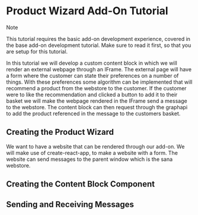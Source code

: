 # Product Wizard Add-On Tutorial

> [!NOTE]
> This tutorial requires the basic add-on development experience, covered in the base add-on development tutorial. Make sure to read it first, so that you are setup for this tutorial.

In this tutorial we will develop a custom content block in which we will render an external webpage through an IFrame. The external page will have a form where the customer can state their preferences on a number of things. With these preferences some algorithm can be implemented that will recommend a product from the webstore to the customer. If the customer were to like the recommendation and clicked a button to add it to their basket we will make the webpage rendered in the IFrame send a message to the webstore. The content block can then request through the graphapi to add the product referenced in the message to the customers basket.

## Creating the Product Wizard
We want to have a website that can be rendered through our add-on. We will make use of create-react-app, to make a website with a form. The website can send messages to the parent window which is the sana webstore. 


## Creating the Content Block Component


## Sending and Receiving Messages